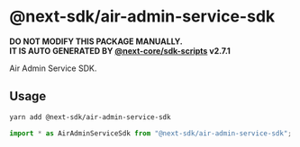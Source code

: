 # @next-sdk/air-admin-service-sdk

**DO NOT MODIFY THIS PACKAGE MANUALLY.**  
**IT IS AUTO GENERATED BY [@next-core/sdk-scripts] v2.7.1**

Air Admin Service SDK.

## Usage

```bash
yarn add @next-sdk/air-admin-service-sdk
```

```ts
import * as AirAdminServiceSdk from "@next-sdk/air-admin-service-sdk";
```

[@next-core/sdk-scripts]: https://github.com/easyops-cn/next-core/tree/master/packages/sdk-scripts

